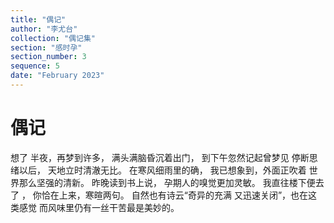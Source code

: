 ```yaml
---
title: "偶记"
author: "李尤台"
collection: "偶记集"
section: "感时孕"
section_number: 3
sequence: 5
date: "February 2023"
---
```


# 偶记

想了 半夜，再梦到许多，
满头满脑昏沉着出门，
到下午忽然记起曾梦见
停断思绪以后，
天地立时清澈无比。
在寒风细雨里的确，
我已想象到，外面正吹着
世界那么坚强的清新。
昨晚读到书上说，
孕期人的嗅觉更加灵敏。
我直往楼下便去了 ，
你恰在上来，寒暄两句。
自然也有诗云“奇异的充满
又迅速关闭”，也在这类感觉
而风味里仍有一丝干苦最是美妙的。
